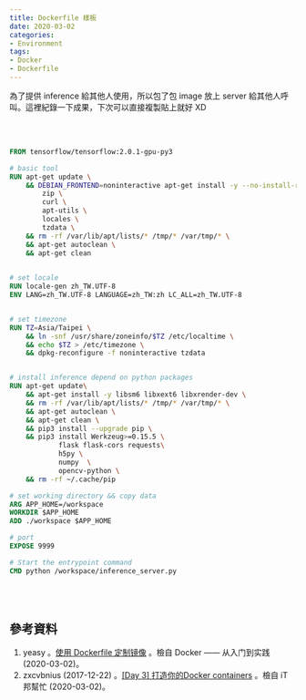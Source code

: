 ```yaml
---
title: Dockerfile 樣板
date: 2020-03-02
categories:
- Environment
tags:
- Docker
- Dockerfile
--- 
```


為了提供 inference 給其他人使用，所以包了包 image 放上 server 給其他人呼叫。這裡紀錄一下成果，下次可以直接複製貼上就好 XD

<!--more-->
<br><br> 


```dockerfile
FROM tensorflow/tensorflow:2.0.1-gpu-py3

# basic tool
RUN apt-get update \
	&& DEBIAN_FRONTEND=noninteractive apt-get install -y --no-install-recommends \
		zip \
		curl \
		apt-utils \
		locales \
		tzdata \
	&& rm -rf /var/lib/apt/lists/* /tmp/* /var/tmp/* \
	&& apt-get autoclean \
	&& apt-get clean

  
# set locale
RUN locale-gen zh_TW.UTF-8
ENV LANG=zh_TW.UTF-8 LANGUAGE=zh_TW:zh LC_ALL=zh_TW.UTF-8


# set timezone
RUN TZ=Asia/Taipei \
	&& ln -snf /usr/share/zoneinfo/$TZ /etc/localtime \
	&& echo $TZ > /etc/timezone \
	&& dpkg-reconfigure -f noninteractive tzdata 


# install inference depend on python packages
RUN apt-get update\
	&& apt-get install -y libsm6 libxext6 libxrender-dev \
	&& rm -rf /var/lib/apt/lists/* /tmp/* /var/tmp/* \
	&& apt-get autoclean \
	&& apt-get clean \
	&& pip3 install --upgrade pip \
	&& pip3 install Werkzeug>=0.15.5 \
	   		flask flask-cors requests\
	   		h5py \
	   		numpy  \
	   		opencv-python \
	&& rm -rf ~/.cache/pip

# set working directory && copy data
ARG APP_HOME=/workspace
WORKDIR $APP_HOME
ADD ./workspace $APP_HOME

# port
EXPOSE 9999

# Start the entrypoint command 
CMD python /workspace/inference_server.py
```


<br><br> 

## 參考資料 
1. yeasy 。[使用 Dockerfile 定制镜像](https://yeasy.gitbooks.io/docker_practice/image/build.html) 。檢自 Docker —— 从入门到实践 (2020-03-02)。
2. zxcvbnius (2017-12-22) 。[[Day 3] 打造你的Docker containers](https://ithelp.ithome.com.tw/articles/10192519) 。檢自 iT 邦幫忙 (2020-03-02)。